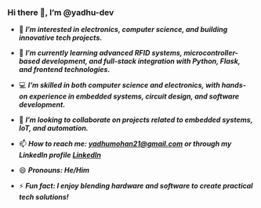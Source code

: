 ### Hi there 👋, I’m @yadhu-dev

- 👀 **_I’m interested in electronics, computer science, and building innovative tech projects._**
  
- 🌱 **_I’m currently learning advanced RFID systems, microcontroller-based development, and full-stack integration with Python, Flask, and frontend technologies._**
  
- 💻 **_I’m skilled in both computer science and electronics, with hands-on experience in embedded systems, circuit design, and software development._**
  
- 💞️ **_I’m looking to collaborate on projects related to embedded systems, IoT, and automation._**
  
- 📫 **_How to reach me: [yadhumohan21@gmail.com](mailto:yadhumohan21@gmail.com) or through my LinkedIn profile [LinkedIn](https://www.linkedin.com/in/your-profile)_**
  
- 😄 **_Pronouns: He/Him_**
  
- ⚡ **_Fun fact: I enjoy blending hardware and software to create practical tech solutions!_**
